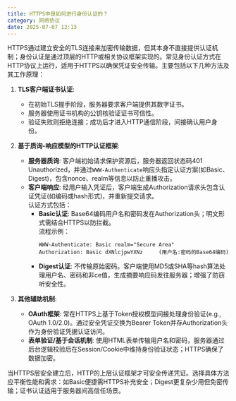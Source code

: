 ```yaml
---
title: HTTPS中是如何进行身份认证的？
category: 网络协议
date: 2025-07-07 12:13
---
```

HTTPS通过建立安全的TLS连接来加密传输数据，但其本身不直接提供认证机制；身份认证是通过顶层的HTTP或相关协议框架实现的。常见身份认证方式在HTTP协议上运行，适用于HTTPS以确保凭证安全传输。主要包括以下几种方法及其工作原理：

1. **TLS客户端证书认证**:  
   - 在初始TLS握手阶段，服务器要求客户端提供其数字证书。
   - 服务器使用证书机构的公钥核验证证书可信性。
   - 验证失败则拒绝连接；成功后才进入HTTP通信阶段，间接确认用户身份。

2. **基于质询-响应模型的HTTP认证框架**:  
   - **服务器质询**: 客户端初始请求保护资源后，服务器返回状态码401 Unauthorized，并通过`WWW-Authenticate`响应头指定认证方案(如Basic、Digest)，包含nonce、realm等信息以防止重播攻击。  
   - **客户端响应**: 经用户输入凭证后，客户端生成Authorization请求头包含认证凭证(如编码或hash形式)，并重新提交请求。  
     认证方式包括：
     - **Basic认证**: Base64编码用户名和密码发在Authorization头；明文形式需结合HTTPS以防拦截。  
       流程示例：  
       ```http
       WWW-Authenticate: Basic realm="Secure Area"
       Authorization: Basic dXNlcjpwYXNz     (用户名:密码的Base64编码)
       ```
     - **Digest认证**: 不传输原始密码。客户端使用MD5或SHA等hash算法处理用户名、密码和非ce值，生成摘要响应码发往服务器；增强了防窃听安全性。

3. **其他辅助机制**:  
   - **OAuth框架**: 常在HTTPS上基于Token授权模型间接处理身份验证(e.g., OAuth 1.0/2.0)。通过安全凭证交换为Bearer Token并存Authorization头作为身份验证凭据认证访问。  
   - **表单验证/基于会话机制**: 使用HTML表单传输用户名和密码，服务器通过后台逻辑校验后在Session/Cookie中维持身份验证状态；HTTPS确保了数据加密。

当HTTPS层安全建立后，HTTP的上层认证框架才可安全传递凭证。选择具体方法应平衡性能和需求：如Basic便捷需HTTPS补充安全；Digest更复杂少用但免密传输；证书认证适用于服务器间高信任场景。
